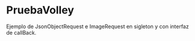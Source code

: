 # PruebaVolley

Ejemplo de JsonObjectRequest e ImageRequest en sigleton y con interfaz de callBack.
